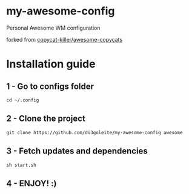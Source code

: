 # my-awesome-config
Personal Awesome WM configuration

forked from [copycat-killer/awesome-copycats](https://github.com/copycat-killer/awesome-copycats)

# Installation guide
## 1 - Go to configs folder
`cd ~/.config`

## 2 - Clone the project
`git clone https://github.com/di3goleite/my-awesome-config awesome`

## 3 - Fetch updates and dependencies
`sh start.sh`

## 4 - ENJOY!  :)
